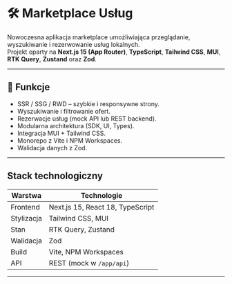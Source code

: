 # 🛠️ Marketplace Usług

Nowoczesna aplikacja marketplace umożliwiająca przeglądanie, wyszukiwanie i rezerwowanie usług lokalnych.  
Projekt oparty na **Next.js 15 (App Router)**, **TypeScript**, **Tailwind CSS**, **MUI**, **RTK Query**, **Zustand** oraz **Zod**.

---

## 🚀 Funkcje
- SSR / SSG / RWD – szybkie i responsywne strony.
- Wyszukiwanie i filtrowanie ofert.
- Rezerwacje usług (mock API lub REST backend).
- Modularna architektura (SDK, UI, Types).
- Integracja MUI + Tailwind CSS.
- Monorepo z Vite i NPM Workspaces.
- Walidacja danych z Zod.

---

## Stack technologiczny
| Warstwa | Technologie |
|----------|--------------|
| Frontend | Next.js 15, React 18, TypeScript |
| Stylizacja | Tailwind CSS, MUI |
| Stan | RTK Query, Zustand |
| Walidacja | Zod |
| Build | Vite, NPM Workspaces |
| API | REST (mock w `/app/api`) |

---
